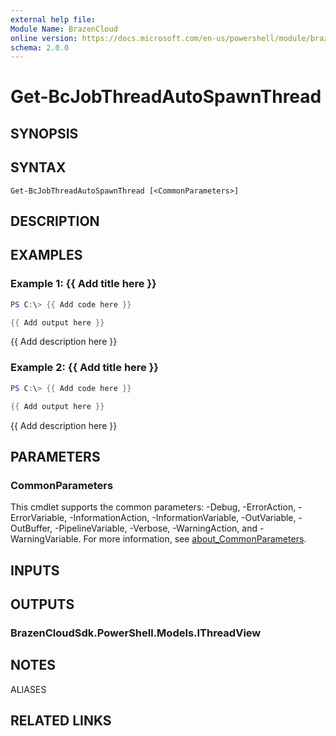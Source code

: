 ```yaml
---
external help file:
Module Name: BrazenCloud
online version: https://docs.microsoft.com/en-us/powershell/module/brazencloud/get-bcjobthreadautospawnthread
schema: 2.0.0
---
```


# Get-BcJobThreadAutoSpawnThread

## SYNOPSIS


## SYNTAX

```
Get-BcJobThreadAutoSpawnThread [<CommonParameters>]
```

## DESCRIPTION


## EXAMPLES

### Example 1: {{ Add title here }}
```powershell
PS C:\> {{ Add code here }}

{{ Add output here }}
```

{{ Add description here }}

### Example 2: {{ Add title here }}
```powershell
PS C:\> {{ Add code here }}

{{ Add output here }}
```

{{ Add description here }}

## PARAMETERS

### CommonParameters
This cmdlet supports the common parameters: -Debug, -ErrorAction, -ErrorVariable, -InformationAction, -InformationVariable, -OutVariable, -OutBuffer, -PipelineVariable, -Verbose, -WarningAction, and -WarningVariable. For more information, see [about_CommonParameters](http://go.microsoft.com/fwlink/?LinkID=113216).

## INPUTS

## OUTPUTS

### BrazenCloudSdk.PowerShell.Models.IThreadView

## NOTES

ALIASES

## RELATED LINKS

